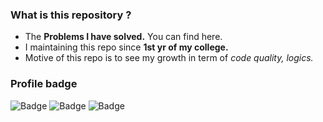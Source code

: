 

### What is this repository ? 
- The **Problems I have solved.** You can find here.
- I maintaining this repo since **1st yr of my college.**
- Motive of this repo is to see my growth in term of *code quality, logics.*

### Profile badge
![Badge](https://cp-logo.vercel.app/codechef/akhilsharmaa)
![Badge](https://cp-logo.vercel.app/codeforces/akhilsharmaa)
![Badge](https://cp-logo.vercel.app/leetcode/akhilsharmaa)

